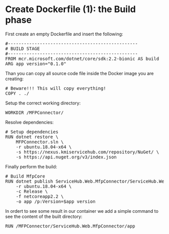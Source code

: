 # Create Dockerfile (1): the Build phase

First create an empty Dockerfile and insert the following:

<pre class="file" data-filename="mfpconnector/Dockerfile" data-target="replace">
#-------------------------------------------------
# BUILD STAGE
#-------------------------------------------------
FROM mcr.microsoft.com/dotnet/core/sdk:2.2-bionic AS build
ARG app_version="0.1.0"
</pre>

Than you can copy all source code file inside the Docker image you are creating:

<pre class="file" data-filename="mfpconnector/Dockerfile" data-target="append">
# Beware!!! This will copy everything!
COPY . ./
</pre>

Setup the correct working directory:

<pre class="file" data-filename="mfpconnector/Dockerfile" data-target="append">
WORKDIR /MFPConnector/
</pre>

Resolve dependencies:

<pre class="file" data-filename="mfpconnector/Dockerfile" data-target="append">
# Setup dependencies
RUN dotnet restore \
    MFPConnector.sln \
    -r ubuntu.18.04-x64 \
    -s https://nexus.kmiservicehub.com/repository/NuGet/ \
    -s https://api.nuget.org/v3/index.json
</pre>

Finally perform the build:

<pre class="file" data-filename="mfpconnector/Dockerfile" data-target="append">
# Build MfpCore
RUN dotnet publish ServiceHub.Web.MfpConnector/ServiceHub.Web.MfpConnector.csproj \
    -r ubuntu.18.04-x64 \
    -c Release \
    -f netcoreapp2.2 \
    -o app /p:Version=$app_version
</pre>

In ordert to see some result in our container we add a simple command to see the content of the built directory:

<pre class="file" data-filename="mfpconnector/Dockerfile" data-target="append">
RUN /MFPConnector/ServiceHub.Web.MfpConnector/app
</pre>

